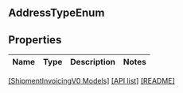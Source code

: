 ## AddressTypeEnum

## Properties

Name | Type | Description | Notes
------------ | ------------- | ------------- | -------------

[[ShipmentInvoicingV0 Models]](../) [[API list]](../../Api) [[README]](../../../README.md)

